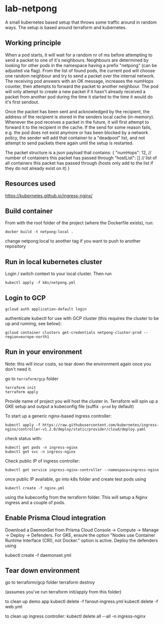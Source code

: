 # lab-netpong
A small kubernetes based setup that throws some traffic around in random ways. The setup is based around terraform and kubernetes.

## Working principle

When a pod starts, it will wait for a random nr of ms before attempting to send a packet to one of it's neighbours. Neighbours are determined by looking for other pods in the namespace having a prefix "netpong" (can be adjusted via flag). From the list of found pods, the current pod will choose one random neighbour and try to send a packet over the internal network. The receiving pod answers with an OK message, increases the numHops counter, then attempts to forward the packet to another neighbour. The pod will only attempt to create a new packet if it hasn't already received a packet from another pod during the time it started to the time it would do it's first sendout.

Once the packet has been sent and acknowledged by the recipient, the address of the recipient is stored in the senders local cache (in-memory). Whenever the pod receives a packet in the future, it will first attempt to forward it to the recipient in the cache. If the send for some reason fails, e.g. the pod does not exist anymore or has been blocked by a network policy, the sender will add that container to a "deadpool" list, and not attempt to send packets there again until the setup is restarted.

The packet structure is a json payload that contains:
{
  "numHops": 12, // number of containers this packet has passed through
  "hostList": []  // list of all containers this packet has passed through (hosts only add to the list if they do not already exist on it)
}

## Resources used
https://kubernetes.github.io/ingress-nginx/


## Build container

From with the root folder of the project (where the Dockerfile exists), run:
```
docker build -t netpong:local .
```

change netpong:local to another tag if you want to push to another repository

## Run in local kubernetes cluster

Login / switch context to your local cluster. Then run

```
kubectl apply -f k8s/netpong.yml
```

## Login to GCP

```
gcloud auth application-default login
```

authenticate kubectl for use with GCP cluster (this requires the cluster to be up and running, see below):
```
gcloud container clusters get-credentials netpong-cluster-prod --region=europe-north1
```


## Run in your environment

Note: this will incur costs, so tear down the environment again once you don't need it.

go to ```terraform/gcp``` folder
```
terraform init
terraform apply
```
Provide name of project you will host the cluster in. Terraform will spin up a GKE setup and output a kubeconfig file (suffix ```-prod```
 by default)

To start up a generic nginx-based ingress controller:

```
kubectl apply -f https://raw.githubusercontent.com/kubernetes/ingress-nginx/controller-v1.2.0/deploy/static/provider/cloud/deploy.yaml
```

check status with:
```
kubectl get pods -n ingress-nginx
kubectl get svc -n ingress-nginx
```

Check public IP of ingress controller:
```
kubectl get service ingress-nginx-controller --namespace=ingress-nginx
```
once public IP available, go into k8s folder and create test pods using

```
kubectl create -f nginx.yml
```

using the kubeconfig from the terraform folder. This will setup a Nginx ingress and a couple of pods.

## Enable Prisma Cloud integration

Download a DaemonSet from Prisma Cloud Console -> Compute -> Manage -> Deploy -> Defenders. For GKE, ensure the option "Nodes use Container Runtime Interface (CRI), not Docker." option is active. Deploy the defenders using

kubectl create -f daemonset.yml

## Tear down environment

go to terraform/gcp folder
terraform destroy

(assumes you've run terraform init/apply from this folder)

to clean up demo app
kubectl delete -f fanout-ingress.yml
kubectl delete -f web.yml

to clean up ingress controller:
kubectl delete all  --all -n ingress-nginx
